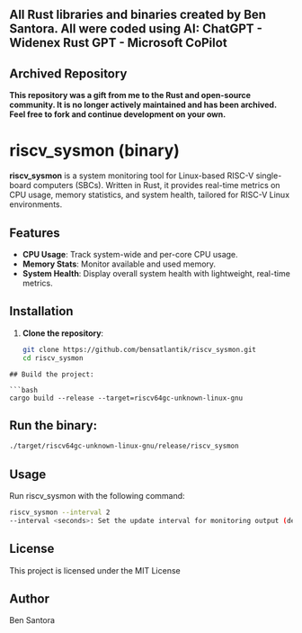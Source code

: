 ## All Rust libraries and binaries created by Ben Santora. All were coded using AI: ChatGPT - Widenex Rust GPT - Microsoft CoPilot

## Archived Repository

**This repository was a gift from me to the Rust and open-source community. It is no longer actively maintained and has been archived. Feel free to fork and continue development on your own.**

# riscv_sysmon (binary)

**riscv_sysmon** is a system monitoring tool for Linux-based RISC-V single-board computers (SBCs). Written in Rust, it provides real-time metrics on CPU usage, memory statistics, and system health, tailored for RISC-V Linux environments.

## Features
- **CPU Usage**: Track system-wide and per-core CPU usage.
- **Memory Stats**: Monitor available and used memory.
- **System Health**: Display overall system health with lightweight, real-time metrics.

## Installation

1. **Clone the repository**:
   ```bash
   git clone https://github.com/bensatlantik/riscv_sysmon.git
   cd riscv_sysmon
```
## Build the project:

```bash
cargo build --release --target=riscv64gc-unknown-linux-gnu
```

## Run the binary:

```bash
./target/riscv64gc-unknown-linux-gnu/release/riscv_sysmon
```

## Usage
Run riscv_sysmon with the following command:

```bash
riscv_sysmon --interval 2
--interval <seconds>: Set the update interval for monitoring output (default: 1 second).
```

## License
This project is licensed under the MIT License

## Author
Ben Santora 
